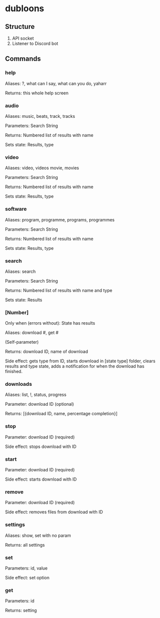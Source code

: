 # dubloons

## Structure

1. API socket
2. Listener to Discord bot

## Commands

### help

Aliases: ?, what can I say, what can you do, yaharr

Returns: this whole help screen

### audio

Aliases: music, beats, track, tracks

Parameters: Search String

Returns: Numbered list of results with name

Sets state: Results, type

### video

Aliases: video, videos movie, movies

Parameters: Search String

Returns: Numbered list of results with name

Sets state: Results, type

### software

Aliases: program, programme, programs, programmes

Parameters: Search String

Returns: Numbered list of results with name

Sets state: Results, type

### search

Aliases: search

Parameters: Search String

Returns: Numbered list of results with name and type

Sets state: Results

### [Number]

Only when (errors without): State has results

Aliases: download #, get #

(Self-parameter)

Returns: download ID, name of download

Side effect: gets type from ID, starts download in [state type] folder, clears results and type state, adds a notification for when the download has finished.

### downloads

Aliases: list, !, status, progress

Parameter: download ID (optional)

Returns: [{download ID, name, percentage completion}]

### stop

Parameter: download ID (required)

Side effect: stops download with ID

### start

Parameter: download ID (required)

Side effect: starts download with ID

### remove

Parameter: download ID (required)

Side effect: removes files from download with ID

### settings

Aliases: show, set with no param

Returns: all settings

### set

Parameters: id, value

Side effect: set option

### get

Parameters: id

Returns: setting
